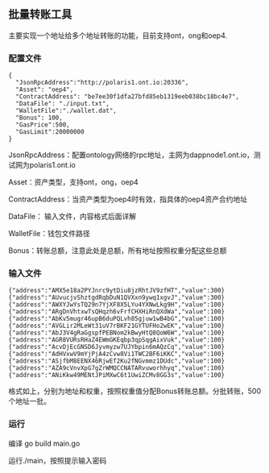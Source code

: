 ## 批量转账工具

主要实现一个地址给多个地址转账的功能，目前支持ont，ong和oep4.

### 配置文件

```
{
  "JsonRpcAddress":"http://polaris1.ont.io:20336",
  "Asset": "oep4",
  "ContractAddress": "be7ee30f1dfa27bfd85eb1319eeb038bc18bc4e7",
  "DataFile": "./input.txt",
  "WalletFile":"./wallet.dat",
  "Bonus": 100,
  "GasPrice":500,
  "GasLimit":20000000
}
```

JsonRpcAddress：配置ontology网络的rpc地址，主网为dappnode1.ont.io，测试网为polaris1.ont.io

Asset：资产类型，支持ont，ong，oep4

ContractAddress：当资产类型为oep4时有效，指具体的oep4资产合约地址

DataFile： 输入文件，内容格式后面详解

WalletFile：钱包文件路径

Bonus：转账总额，注意此处是总额，所有地址按照权重分配这些总额

### 输入文件

```
{"address":"AMX5e18a2PYJnrc9ytDiu8jzRhtJV9zfHT","value":300}
{"address":"AUvucjvShztgdRqbDuN1QVXxn9ywq1xgvJ","value":300}
{"address":"AWXYJwYsTQ29n7YjXF8X5LYu4YXNwLkg9H","value":100}
{"address":"ARgDnVhtxwTsQHqzh6vFrfCHXHiRnQXdWa","value":100}
{"address":"AbKv5mugr46upB6duPQLvh85gjuw1wB4bG","value":100}
{"address":"AVGLir2MLeWt31uV7rBKF21GYTUFHo2wEK","value":100}
{"address":"AbJ3V4gRaGgspfPEBNom2kBwyHtQ8QoW6W","value":100}
{"address":"AGR8VURsRHaZ4EWmGKEqbp3qpSqgAixVuk","value":100}
{"address":"AcvDjEcGNSD6Jyvmyzw7UJYbpin6mAQzCq","value":100}
{"address":"AdHVxwV9mYjPjA4zCvw8Vi1TWC2BF6iKKC","value":100}
{"address":"ASjfbM8EENX46RjwEf2Ku2fNGvmmz1DUdc","value":100}
{"address":"AZA9cVnvXpG7gZrWMQCCNATARvuworhhyq","value":100}
{"address":"ANiKkw49MENtJPiMXwC6t1UwiZCMv8GG3s","value":100}
```

格式如上，分别为地址和权重，按照权重值分配Bonus转账总额。分批转账，500个地址一批。

### 运行

编译 go build main.go

运行./main，按照提示输入密码
